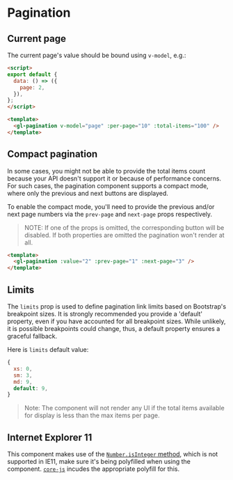 # Pagination

<!-- STORY -->

## Current page

The current page's value should be bound using `v-model`, e.g.:

```html
<script>
export default {
  data: () => ({
    page: 2,
  }),
};
</script>

<template>
  <gl-pagination v-model="page" :per-page="10" :total-items="100" />
</template>
```

## Compact pagination

In some cases, you might not be able to provide the total items count because your API doesn't
support it or because of performance concerns. For such cases, the pagination component supports a
compact mode, where only the previous and next buttons are displayed.

To enable the compact mode, you'll need to provide the previous and/or next page numbers via the
`prev-page` and `next-page` props respectively.

> NOTE: If one of the props is omitted, the corresponding button will be disabled. If both
> properties are omitted the pagination won't render at all.

```html
<template>
  <gl-pagination :value="2" :prev-page="1" :next-page="3" />
</template>
```

## Limits

The `limits` prop is used to define pagination link limits based on Bootstrap's breakpoint sizes.
It is strongly recommended you provide a 'default' property, even if you have accounted for all
breakpoint sizes. While unlikely, it is possible breakpoints could change, thus, a default property
ensures a graceful fallback.

Here is `limits` default value:

```js
{
  xs: 0,
  sm: 3,
  md: 9,
  default: 9,
}
```

> Note: The component will not render any UI if the total items available for display is less than
> the max items per page.

## Internet Explorer 11

This component makes use of the
[`Number.isInteger` method](https://developer.mozilla.org/en-US/docs/Web/JavaScript/Reference/Global_Objects/Number/isInteger),
which is not supported in IE11, make sure it's being polyfilled when using the component.
[`core-js`](https://github.com/zloirock/core-js) incudes the appropriate polyfill for this.
